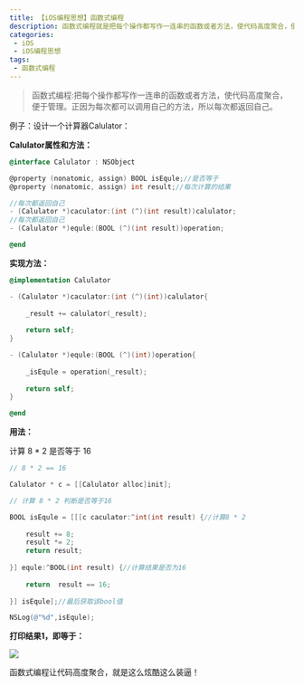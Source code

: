 ```yaml
---
title: 【iOS编程思想】函数式编程
description: 函数式编程就是把每个操作都写作一连串的函数或者方法，使代码高度聚合，便于管理。正因为每次都可以调用自己的方法，所以每次都返回自己。
categories:
 - iOS
 - iOS编程思想
tags:
 - 函数式编程
---
```


> 函数式编程:把每个操作都写作一连串的函数或者方法，使代码高度聚合，便于管理。正因为每次都可以调用自己的方法，所以每次都返回自己。

例子：设计一个计算器Calulator：

**Calulator属性和方法：**

```objectivec
@interface Calulator : NSObject

@property (nonatomic, assign) BOOL isEqule;//是否等于
@property (nonatomic, assign) int result;//每次计算的结果

//每次都返回自己
- (Calulator *)caculator:(int (^)(int result))calulator;
//每次都返回自己
- (Calulator *)equle:(BOOL (^)(int result))operation;

@end
```

**实现方法：**

```objectivec
@implementation Calulator

- (Calulator *)caculator:(int (^)(int))calulator{
    
    _result += calulator(_result);
    
    return self;
}

- (Calulator *)equle:(BOOL (^)(int))operation{
    
    _isEqule = operation(_result);
    
    return self;
}

@end

```

**用法：**

计算 8 * 2 是否等于 16

```objectivec
// 8 * 2 == 16

Calulator * c = [[Calulator alloc]init];

// 计算 8 * 2 判断是否等于16

BOOL isEqule = [[[c caculator:^int(int result) {//计算8 * 2
    
    result += 8;
    result *= 2;
    return result;
    
}] equle:^BOOL(int result) {//计算结果是否为16
    
    return  result == 16;
    
}] isEqule];//最后获取该bool值

NSLog(@"%d",isEqule);
```

**打印结果1，即等于：**

![](http://static.oschina.net/uploads/space/2016/0729/173757_dz2h_2279344.png)

函数式编程让代码高度聚合，就是这么炫酷这么装逼！